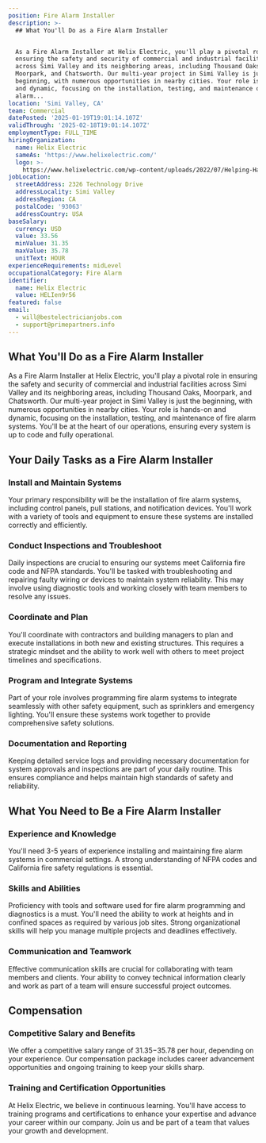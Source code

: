 ```yaml
---
position: Fire Alarm Installer
description: >-
  ## What You'll Do as a Fire Alarm Installer


  As a Fire Alarm Installer at Helix Electric, you'll play a pivotal role in
  ensuring the safety and security of commercial and industrial facilities
  across Simi Valley and its neighboring areas, including Thousand Oaks,
  Moorpark, and Chatsworth. Our multi-year project in Simi Valley is just the
  beginning, with numerous opportunities in nearby cities. Your role is hands-on
  and dynamic, focusing on the installation, testing, and maintenance of fire
  alarm...
location: 'Simi Valley, CA'
team: Commercial
datePosted: '2025-01-19T19:01:14.107Z'
validThrough: '2025-02-18T19:01:14.107Z'
employmentType: FULL_TIME
hiringOrganization:
  name: Helix Electric
  sameAs: 'https://www.helixelectric.com/'
  logo: >-
    https://www.helixelectric.com/wp-content/uploads/2022/07/Helping-Hands-Logo_Blue-e1656694113799.jpg
jobLocation:
  streetAddress: 2326 Technology Drive
  addressLocality: Simi Valley
  addressRegion: CA
  postalCode: '93063'
  addressCountry: USA
baseSalary:
  currency: USD
  value: 33.56
  minValue: 31.35
  maxValue: 35.78
  unitText: HOUR
experienceRequirements: midLevel
occupationalCategory: Fire Alarm
identifier:
  name: Helix Electric
  value: HELIen9r56
featured: false
email:
  - will@bestelectricianjobs.com
  - support@primepartners.info
---
```




## What You'll Do as a Fire Alarm Installer

As a Fire Alarm Installer at Helix Electric, you'll play a pivotal role in ensuring the safety and security of commercial and industrial facilities across Simi Valley and its neighboring areas, including Thousand Oaks, Moorpark, and Chatsworth. Our multi-year project in Simi Valley is just the beginning, with numerous opportunities in nearby cities. Your role is hands-on and dynamic, focusing on the installation, testing, and maintenance of fire alarm systems. You'll be at the heart of our operations, ensuring every system is up to code and fully operational.

## Your Daily Tasks as a Fire Alarm Installer

### Install and Maintain Systems

Your primary responsibility will be the installation of fire alarm systems, including control panels, pull stations, and notification devices. You'll work with a variety of tools and equipment to ensure these systems are installed correctly and efficiently.

### Conduct Inspections and Troubleshoot

Daily inspections are crucial to ensuring our systems meet California fire code and NFPA standards. You'll be tasked with troubleshooting and repairing faulty wiring or devices to maintain system reliability. This may involve using diagnostic tools and working closely with team members to resolve any issues.

### Coordinate and Plan

You'll coordinate with contractors and building managers to plan and execute installations in both new and existing structures. This requires a strategic mindset and the ability to work well with others to meet project timelines and specifications.

### Program and Integrate Systems

Part of your role involves programming fire alarm systems to integrate seamlessly with other safety equipment, such as sprinklers and emergency lighting. You'll ensure these systems work together to provide comprehensive safety solutions.

### Documentation and Reporting

Keeping detailed service logs and providing necessary documentation for system approvals and inspections are part of your daily routine. This ensures compliance and helps maintain high standards of safety and reliability.

## What You Need to Be a Fire Alarm Installer

### Experience and Knowledge

You'll need 3-5 years of experience installing and maintaining fire alarm systems in commercial settings. A strong understanding of NFPA codes and California fire safety regulations is essential.

### Skills and Abilities

Proficiency with tools and software used for fire alarm programming and diagnostics is a must. You'll need the ability to work at heights and in confined spaces as required by various job sites. Strong organizational skills will help you manage multiple projects and deadlines effectively.

### Communication and Teamwork

Effective communication skills are crucial for collaborating with team members and clients. Your ability to convey technical information clearly and work as part of a team will ensure successful project outcomes.

## Compensation

### Competitive Salary and Benefits

We offer a competitive salary range of $31.35-$35.78 per hour, depending on your experience. Our compensation package includes career advancement opportunities and ongoing training to keep your skills sharp.

### Training and Certification Opportunities

At Helix Electric, we believe in continuous learning. You'll have access to training programs and certifications to enhance your expertise and advance your career within our company. Join us and be part of a team that values your growth and development.
